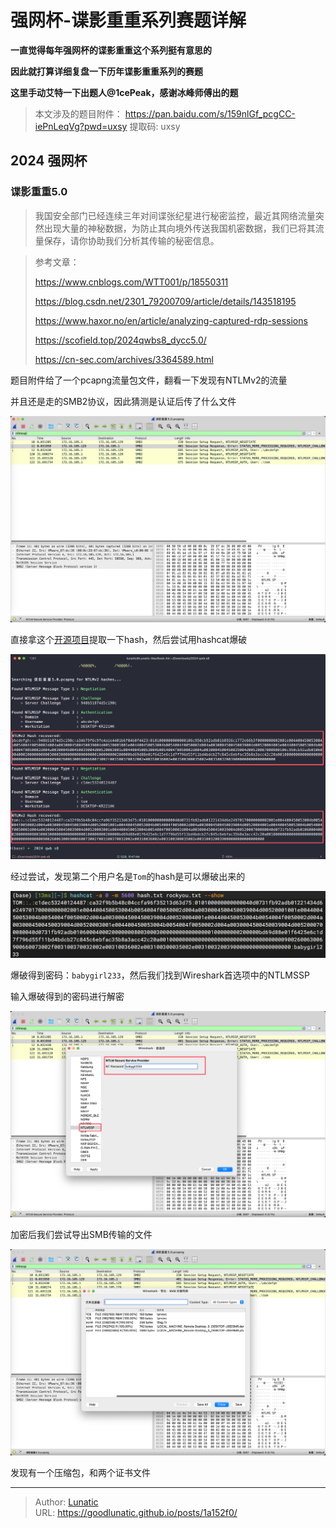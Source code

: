 # 强网杯-谍影重重系列赛题详解

**一直觉得每年强网杯的谍影重重这个系列挺有意思的**

**因此就打算详细复盘一下历年谍影重重系列的赛题**

**这里手动艾特一下出题人@1cePeak，感谢冰峰师傅出的题**

<!--more-->


> 本文涉及的题目附件： https://pan.baidu.com/s/159nlGf_pcgCC-iePnLeqVg?pwd=uxsy 提取码: uxsy

## 2024 强网杯

### 谍影重重5.0

> 我国安全部门已经连续三年对间谍张纪星进行秘密监控，最近其网络流量突然出现大量的神秘数据，为防止其向境外传送我国机密数据，我们已将其流量保存，请你协助我们分析其传输的秘密信息。

> 参考文章：
> 
> https://www.cnblogs.com/WTT001/p/18550311
> 
> https://blog.csdn.net/2301_79200709/article/details/143518195
> 
> https://www.haxor.no/en/article/analyzing-captured-rdp-sessions
> 
> https://scofield.top/2024qwbs8_dycc5.0/
> 
> https://cn-sec.com/archives/3364589.html
> 

题目附件给了一个pcapng流量包文件，翻看一下发现有NTLMv2的流量

并且还是走的SMB2协议，因此猜测是认证后传了什么文件

![](imgs/image-20250528104032107.png)

直接拿这个[开源项目](https://github.com/mlgualtieri/NTLMRawUnHide/blob/master/NTLMRawUnHide.py)提取一下hash，然后尝试用hashcat爆破

![](imgs/image-20250528104808736.png)

经过尝试，发现第二个用户名是`Tom`的hash是可以爆破出来的

![](imgs/image-20250528105001601.png)

爆破得到密码：`babygirl233`，然后我们找到Wireshark首选项中的NTLMSSP

输入爆破得到的密码进行解密

![](imgs/image-20250528105144980.png)

加密后我们尝试导出SMB传输的文件

![](imgs/image-20250528105254063.png)

发现有一个压缩包，和两个证书文件



---

> Author: [Lunatic](https://goodlunatic.github.io)  
> URL: https://goodlunatic.github.io/posts/1a152f0/  

